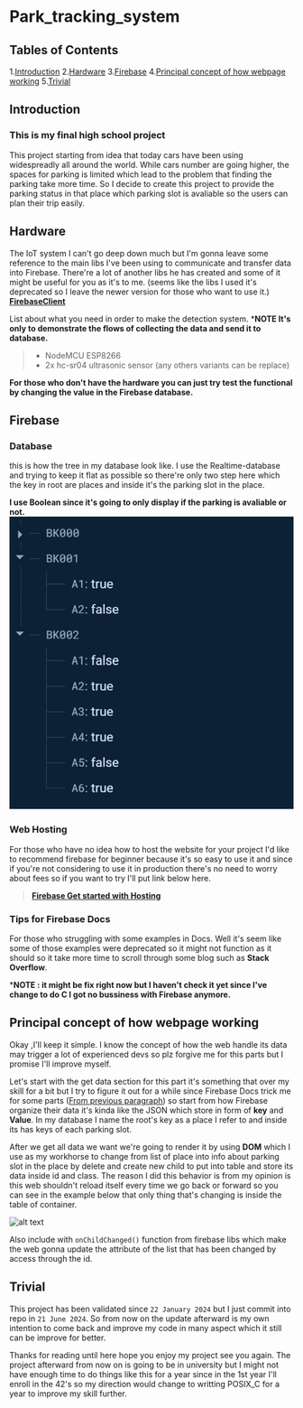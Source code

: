 # Park_tracking_system
## Tables of Contents
1.[Introduction](#introduction)
2.[Hardware](#hardware)
3.[Firebase](#firebase)
4.[Principal concept of how webpage working](#principal-concept-of-how-webpage-working)
5.[Trivial](#trivial)

## Introduction
### This is my final high school project
This project starting from idea that today cars have been using widespreadly all around the world. While cars number are going higher, the spaces for parking is limited which lead to the problem that finding the parking take more time. So I decide to create this project to provide the parking status in that place which parking slot is avaliable so the users can plan their trip easily.

## Hardware
The IoT system I can't go deep down much but I'm gonna leave some reference to the main libs I've been using to communicate and transfer data into Firebase. There're a lot of another libs he has created and some of it might be useful for you as it's to me.
(seems like the libs I used it's deprecated so I leave the newer version for those who want to use it.)
**[FirebaseClient](https://github.com/mobizt/FirebaseClient)**

List about what you need in order to make the detection system.
***NOTE It's only to demonstrate the flows of collecting the data and send it to database.**
>* NodeMCU ESP8266
>* 2x hc-sr04 ultrasonic sensor (any others variants can be replace)

**For those who don't have the hardware you can just try test the functional by changing the value in the Firebase database.**
## Firebase
### Database
this is how the tree in my database look like. I use the Realtime-database and trying to keep it flat as possible so there're only two step here which the key in root are places and inside it's the parking slot in the place.

**I use Boolean since it's going to only display if the parking is avaliable or not.**
![alt text](img/image.png)

### Web Hosting
For those who have no idea how to host the website for your project I'd like to recommend firebase for beginner because it's so easy to use it and since if you're not considering to use it in production there's no need to worry about fees so if you want to try I'll put link below here.
>**[Firebase Get started with Hosting](https://firebase.google.com/docs/hosting/quickstart?hl=en&authuser=0)**
### Tips for Firebase Docs
For those who struggling with some examples in Docs. Well it's seem like some of those examples were deprecated so it might not function as it should so it take more time to scroll through some blog such as **Stack Overflow**.

***NOTE : it might be fix right now but I haven't check it yet since I've change to do C I got no bussiness with Firebase anymore.**

## Principal concept of how webpage working
Okay ,I'll keep it simple. I know the concept of how the web handle its data may trigger a lot of experienced devs so plz forgive me for this parts but I promise I'll improve myself.

Let's start with the get data section for this part it's something that over my skill for a bit but I try to figure it out for a while since Firebase Docs trick me for some parts ([From previous paragraph](#tips-for-firebase-docs)) so start from how Firebase organize their data it's kinda like the JSON which store in form of **key** and **Value**. In my database I name the root's key as a place I refer to and inside its has keys of each parking slot.

After we get all data we want we're going to render it by using **DOM** which I use as my workhorse to change from list of place into info about parking slot in the place by delete and create new child to put into table and store its data inside id and class. The reason I did this behavior is from my opinion is this web shouldn't reload itself every time we go back or forward so you can see in the example below that only thing that's changing is inside the table of container.

![alt text](img/demon.gif)

Also include with ```onChildChanged()``` function from firebase libs which make the web gonna update the attribute of the list that has been changed by access through the id.
## Trivial
This project has been validated since ```22 January 2024``` but I just commit into repo in ```21 June 2024```. So from now on the update afterward is my own intention to come back and improve my code in many aspect which it still can be improve for better.

Thanks for reading until here hope you enjoy my project see you again. The project afterward from now on is going to be in university but I might not have enough time to do things like this for a year since in the 1st year I'll enroll in the 42's so my direction would change to writting POSIX_C for a year to improve my skill further.